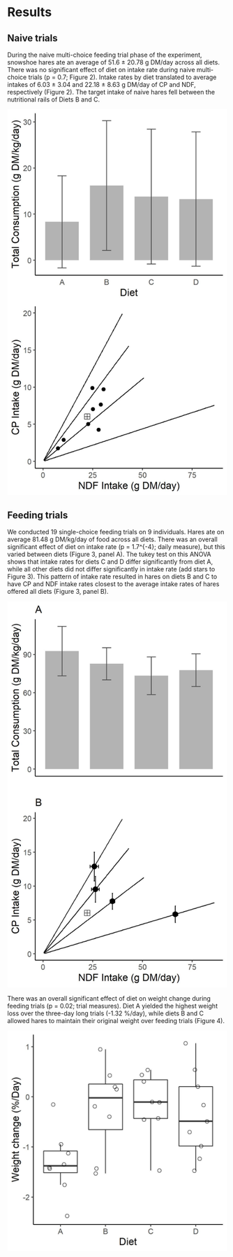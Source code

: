 Results
================

## Naive trials

During the naive multi-choice feeding trial phase of the experiment,
snowshoe hares ate an average of 51.6 ± 20.78 g DM/day across all diets.
There was no significant effect of diet on intake rate during naive
multi-choice trials (p = 0.7; Figure 2). Intake rates by diet translated
to average intakes of 6.03 ± 3.04 and 22.18 ± 8.63 g DM/day of CP and
NDF, respectively (Figure 2). The target intake of naive hares fell
between the nutritional rails of Diets B and C.

![Figure 2](Output/figures/targetintake.jpeg)

## Feeding trials

We conducted 19 single-choice feeding trials on 9 individuals. Hares ate
on average 81.48 g DM/kg/day of food across all diets. There was an
overall significant effect of diet on intake rate (p = 1.7^{-4}; daily
measure), but this varied between diets (Figure 3, panel A). The tukey
test on this ANOVA shows that intake rates for diets C and D differ
significantly from diet A, while all other diets did not differ
significantly in intake rate (add stars to Figure 3). This pattern of
intake rate resulted in hares on diets B and C to have CP and NDF intake
rates closest to the average intake rates of hares offered all diets
(Figure 3, panel B).

![Figure 3](Output/figures/intakebarandrail.jpeg)

There was an overall significant effect of diet on weight change during
feeding trials (p = 0.02; trial measures). Diet A yielded the highest
weight loss over the three-day long trials (-1.32 %/day), while diets B
and C allowed hares to maintain their original weight over feeding
trials (Figure 4).

![Figure 4](Output/figures/weightchangebar.jpeg)
